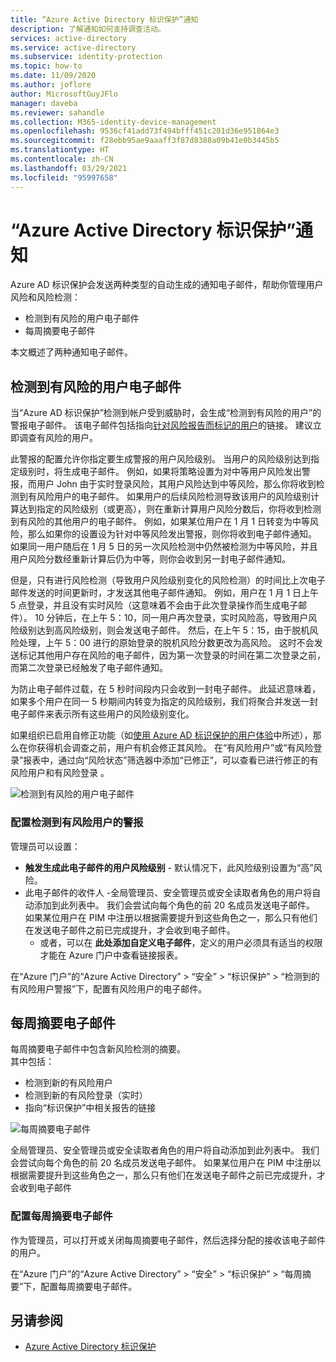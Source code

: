 ```yaml
---
title: “Azure Active Directory 标识保护”通知
description: 了解通知如何支持调查活动。
services: active-directory
ms.service: active-directory
ms.subservice: identity-protection
ms.topic: how-to
ms.date: 11/09/2020
ms.author: joflore
author: MicrosoftGuyJFlo
manager: daveba
ms.reviewer: sahandle
ms.collection: M365-identity-device-management
ms.openlocfilehash: 9536cf41add73f494bfff451c201d36e951864e3
ms.sourcegitcommit: f28ebb95ae9aaaff3f87d8388a09b41e0b3445b5
ms.translationtype: HT
ms.contentlocale: zh-CN
ms.lasthandoff: 03/29/2021
ms.locfileid: "95997658"
---
```

# <a name="azure-active-directory-identity-protection-notifications"></a>“Azure Active Directory 标识保护”通知

Azure AD 标识保护会发送两种类型的自动生成的通知电子邮件，帮助你管理用户风险和风险检测：

- 检测到有风险的用户电子邮件
- 每周摘要电子邮件

本文概述了两种通知电子邮件。

## <a name="users-at-risk-detected-email"></a>检测到有风险的用户电子邮件

当“Azure AD 标识保护”检测到帐户受到威胁时，会生成“检测到有风险的用户”的警报电子邮件。 该电子邮件包括指向[针对风险报告而标记的用户](./overview-identity-protection.md)的链接。 建议立即调查有风险的用户。

此警报的配置允许你指定要生成警报的用户风险级别。 当用户的风险级别达到指定级别时，将生成电子邮件。 例如，如果将策略设置为对中等用户风险发出警报，而用户 John 由于实时登录风险，其用户风险达到中等风险，那么你将收到检测到有风险用户的电子邮件。 如果用户的后续风险检测导致该用户的风险级别计算达到指定的风险级别（或更高），则在重新计算用户风险分数后，你将收到检测到有风险的其他用户的电子邮件。 例如，如果某位用户在 1 月 1 日转变为中等风险，那么如果你的设置设为针对中等风险发出警报，则你将收到电子邮件通知。 如果同一用户随后在 1 月 5 日的另一次风险检测中仍然被检测为中等风险，并且用户风险分数经重新计算后仍为中等，则你会收到另一封电子邮件通知。 

但是，只有进行风险检测（导致用户风险级别变化的风险检测）的时间比上次电子邮件发送的时间更新时，才发送其他电子邮件通知。 例如，用户在 1 月 1 日上午 5 点登录，并且没有实时风险（这意味着不会由于此次登录操作而生成电子邮件）。 10 分钟后，在上午 5：10，同一用户再次登录，实时风险高，导致用户风险级别达到高风险级别，则会发送电子邮件。 然后，在上午 5：15，由于脱机风险处理，上午 5：00 进行的原始登录的脱机风险分数更改为高风险。 这时不会发送标记其他用户存在风险的电子邮件，因为第一次登录的时间在第二次登录之前，而第二次登录已经触发了电子邮件通知。

为防止电子邮件过载，在 5 秒时间段内只会收到一封电子邮件。 此延迟意味着，如果多个用户在同一 5 秒期间内转变为指定的风险级别，我们将聚合并发送一封电子邮件来表示所有这些用户的风险级别变化。

如果组织已启用自修正功能（如[使用 Azure AD 标识保护的用户体验](concept-identity-protection-user-experience.md)中所述），那么在你获得机会调查之前，用户有机会修正其风险。 在“有风险用户”或“有风险登录”报表中，通过向“风险状态”筛选器中添加“已修正”，可以查看已进行修正的有风险用户和有风险登录  。

![检测到有风险的用户电子邮件](./media/howto-identity-protection-configure-notifications/01.png)

### <a name="configure-users-at-risk-detected-alerts"></a>配置检测到有风险用户的警报

管理员可以设置：

- **触发生成此电子邮件的用户风险级别** - 默认情况下，此风险级别设置为“高”风险。
- 此电子邮件的收件人 -全局管理员、安全管理员或安全读取者角色的用户将自动添加到此列表中。 我们会尝试向每个角色的前 20 名成员发送电子邮件。 如果某位用户在 PIM 中注册以根据需要提升到这些角色之一，那么只有他们在发送电子邮件之前已完成提升，才会收到电子邮件。
   - 或者，可以在 **此处添加自定义电子邮件**，定义的用户必须具有适当的权限才能在 Azure 门户中查看链接报表。

在“Azure 门户”的“Azure Active Directory” > “安全” > “标识保护” > “检测到的有风险用户警报”下，配置有风险用户的电子邮件。

## <a name="weekly-digest-email"></a>每周摘要电子邮件

每周摘要电子邮件中包含新风险检测的摘要。  
其中包括：

- 检测到新的有风险用户
- 检测到新的有风险登录（实时）
- 指向“标识保护”中相关报告的链接

![每周摘要电子邮件](./media/howto-identity-protection-configure-notifications/weekly-digest-email.png)

全局管理员、安全管理员或安全读取者角色的用户将自动添加到此列表中。 我们会尝试向每个角色的前 20 名成员发送电子邮件。 如果某位用户在 PIM 中注册以根据需要提升到这些角色之一，那么只有他们在发送电子邮件之前已完成提升，才会收到电子邮件

### <a name="configure-weekly-digest-email"></a>配置每周摘要电子邮件

作为管理员，可以打开或关闭每周摘要电子邮件，然后选择分配的接收该电子邮件的用户。

在“Azure 门户”的“Azure Active Directory” > “安全” > “标识保护” > “每周摘要”下，配置每周摘要电子邮件。

## <a name="see-also"></a>另请参阅

- [Azure Active Directory 标识保护](./overview-identity-protection.md)
